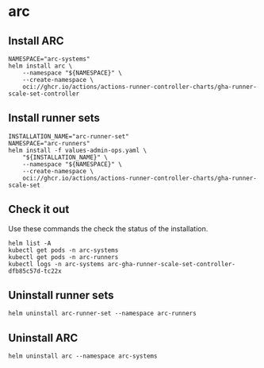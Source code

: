 # arc
## Install ARC
```
NAMESPACE="arc-systems"
helm install arc \
    --namespace "${NAMESPACE}" \
    --create-namespace \
    oci://ghcr.io/actions/actions-runner-controller-charts/gha-runner-scale-set-controller
```

## Install runner sets
```
INSTALLATION_NAME="arc-runner-set"
NAMESPACE="arc-runners"
helm install -f values-admin-ops.yaml \
    "${INSTALLATION_NAME}" \
    --namespace "${NAMESPACE}" \
    --create-namespace \
    oci://ghcr.io/actions/actions-runner-controller-charts/gha-runner-scale-set
```

## Check it out
Use these commands the check the status of the installation.  
```
helm list -A
kubectl get pods -n arc-systems
kubectl get pods -n arc-runners
kubectl logs -n arc-systems arc-gha-runner-scale-set-controller-dfb85c57d-tc22x
```

## Uninstall runner sets
```
helm uninstall arc-runner-set --namespace arc-runners
```

## Uninstall ARC
```
helm uninstall arc --namespace arc-systems
```
